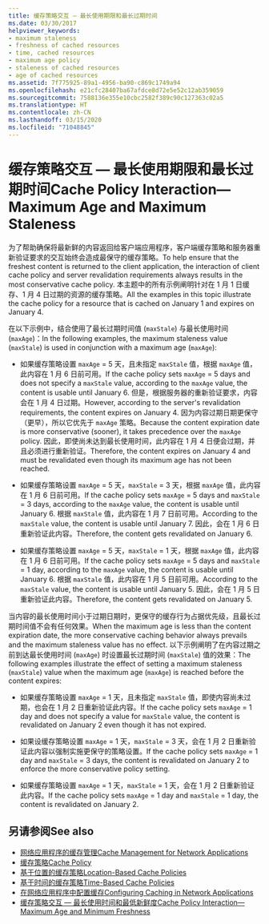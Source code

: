 ```yaml
---
title: 缓存策略交互 — 最长使用期限和最长过期时间
ms.date: 03/30/2017
helpviewer_keywords:
- maximum staleness
- freshness of cached resources
- time, cached resources
- maximum age policy
- staleness of cached resources
- age of cached resources
ms.assetid: 7f775925-89a1-4956-ba90-c869c1749a94
ms.openlocfilehash: e21cfc28407ba67afdce8d72e5e52c12ab359059
ms.sourcegitcommit: 7588136e355e10cbc2582f389c90c127363c02a5
ms.translationtype: HT
ms.contentlocale: zh-CN
ms.lasthandoff: 03/15/2020
ms.locfileid: "71048845"
---
```

# <a name="cache-policy-interactionmaximum-age-and-maximum-staleness"></a><span data-ttu-id="d1379-102">缓存策略交互 — 最长使用期限和最长过期时间</span><span class="sxs-lookup"><span data-stu-id="d1379-102">Cache Policy Interaction—Maximum Age and Maximum Staleness</span></span>
<span data-ttu-id="d1379-103">为了帮助确保将最新鲜的内容返回给客户端应用程序，客户端缓存策略和服务器重新验证要求的交互始终会造成最保守的缓存策略。</span><span class="sxs-lookup"><span data-stu-id="d1379-103">To help ensure that the freshest content is returned to the client application, the interaction of client cache policy and server revalidation requirements always results in the most conservative cache policy.</span></span> <span data-ttu-id="d1379-104">本主题中的所有示例阐明针对在 1 月 1 日缓存、1 月 4 日过期的资源的缓存策略。</span><span class="sxs-lookup"><span data-stu-id="d1379-104">All the examples in this topic illustrate the cache policy for a resource that is cached on January 1 and expires on January 4.</span></span>  
  
 <span data-ttu-id="d1379-105">在以下示例中，结合使用了最长过期时间值 (`maxStale`) 与最长使用时间 (`maxAge`)：</span><span class="sxs-lookup"><span data-stu-id="d1379-105">In the following examples, the maximum staleness value (`maxStale`) is used in conjunction with a maximum age (`maxAge`):</span></span>  
  
- <span data-ttu-id="d1379-106">如果缓存策略设置 `maxAge` = 5 天，且未指定 `maxStale` 值，根据 `maxAge` 值，此内容在 1 月 6 日前可用。</span><span class="sxs-lookup"><span data-stu-id="d1379-106">If the cache policy sets `maxAge` = 5 days and does not specify a `maxStale` value, according to the `maxAge` value, the content is usable until January 6.</span></span> <span data-ttu-id="d1379-107">但是，根据服务器的重新验证要求，内容会在 1 月 4 日过期。</span><span class="sxs-lookup"><span data-stu-id="d1379-107">However, according to the server's revalidation requirements, the content expires on January 4.</span></span> <span data-ttu-id="d1379-108">因为内容过期日期更保守（更早），所以它优先于 `maxAge` 策略。</span><span class="sxs-lookup"><span data-stu-id="d1379-108">Because the content expiration date is more conservative (sooner), it takes precedence over the `maxAge` policy.</span></span> <span data-ttu-id="d1379-109">因此，即使尚未达到最长使用时间，此内容在 1 月 4 日便会过期，并且必须进行重新验证。</span><span class="sxs-lookup"><span data-stu-id="d1379-109">Therefore, the content expires on January 4 and must be revalidated even though its maximum age has not been reached.</span></span>  
  
- <span data-ttu-id="d1379-110">如果缓存策略设置 `maxAge` = 5 天，`maxStale` = 3 天，根据 `maxAge` 值，此内容在 1 月 6 日前可用。</span><span class="sxs-lookup"><span data-stu-id="d1379-110">If the cache policy sets `maxAge` = 5 days and `maxStale` = 3 days, according to the `maxAge` value, the content is usable until January 6.</span></span> <span data-ttu-id="d1379-111">根据 `maxStale` 值，此内容在 1 月 7 日前可用。</span><span class="sxs-lookup"><span data-stu-id="d1379-111">According to the `maxStale` value, the content is usable until January 7.</span></span> <span data-ttu-id="d1379-112">因此，会在 1 月 6 日重新验证此内容。</span><span class="sxs-lookup"><span data-stu-id="d1379-112">Therefore, the content gets revalidated on January 6.</span></span>  
  
- <span data-ttu-id="d1379-113">如果缓存策略设置 `maxAge` = 5 天，`maxStale` = 1 天，根据 `maxAge` 值，此内容在 1 月 6 日前可用。</span><span class="sxs-lookup"><span data-stu-id="d1379-113">If the cache policy sets `maxAge` = 5 days and `maxStale` = 1 day, according to the `maxAge` value, the content is usable until January 6.</span></span> <span data-ttu-id="d1379-114">根据 `maxStale` 值，此内容在 1 月 5 日前可用。</span><span class="sxs-lookup"><span data-stu-id="d1379-114">According to the `maxStale` value, the content is usable until January 5.</span></span> <span data-ttu-id="d1379-115">因此，会在 1 月 5 日重新验证此内容。</span><span class="sxs-lookup"><span data-stu-id="d1379-115">Therefore, the content gets revalidated on January 5.</span></span>  
  
 <span data-ttu-id="d1379-116">当内容的最长使用时间小于过期日期时，更保守的缓存行为占据优先级，且最长过期时间值不会有任何效果。</span><span class="sxs-lookup"><span data-stu-id="d1379-116">When the maximum age is less than the content expiration date, the more conservative caching behavior always prevails and the maximum staleness value has no effect.</span></span> <span data-ttu-id="d1379-117">以下示例阐明了在内容过期之前到达最长使用时间 (`maxAge`) 时设置最长过期时间 (`maxStale`) 值的效果：</span><span class="sxs-lookup"><span data-stu-id="d1379-117">The following examples illustrate the effect of setting a maximum staleness (`maxStale`) value when the maximum age (`maxAge`) is reached before the content expires:</span></span>  
  
- <span data-ttu-id="d1379-118">如果缓存策略设置 `maxAge` = 1 天，且未指定 `maxStale` 值，即使内容尚未过期，也会在 1 月 2 日重新验证此内容。</span><span class="sxs-lookup"><span data-stu-id="d1379-118">If the cache policy sets `maxAge` = 1 day and does not specify a value for `maxStale` value, the content is revalidated on January 2 even though it has not expired.</span></span>  
  
- <span data-ttu-id="d1379-119">如果设缓存策略设置 `maxAge` = 1 天，`maxStale` = 3 天，会在 1 月 2 日重新验证此内容以强制实施更保守的策略设置。</span><span class="sxs-lookup"><span data-stu-id="d1379-119">If the cache policy sets `maxAge` = 1 day and `maxStale` = 3 days, the content is revalidated on January 2 to enforce the more conservative policy setting.</span></span>  
  
- <span data-ttu-id="d1379-120">如果缓存策略设置 `maxAge` = 1 天，`maxStale` = 1 天，会在 1 月 2 日重新验证此内容。</span><span class="sxs-lookup"><span data-stu-id="d1379-120">If the cache policy sets `maxAge` = 1 day and `maxStale` = 1 day, the content is revalidated on January 2.</span></span>  
  
## <a name="see-also"></a><span data-ttu-id="d1379-121">另请参阅</span><span class="sxs-lookup"><span data-stu-id="d1379-121">See also</span></span>

- [<span data-ttu-id="d1379-122">网络应用程序的缓存管理</span><span class="sxs-lookup"><span data-stu-id="d1379-122">Cache Management for Network Applications</span></span>](cache-management-for-network-applications.md)
- [<span data-ttu-id="d1379-123">缓存策略</span><span class="sxs-lookup"><span data-stu-id="d1379-123">Cache Policy</span></span>](cache-policy.md)
- [<span data-ttu-id="d1379-124">基于位置的缓存策略</span><span class="sxs-lookup"><span data-stu-id="d1379-124">Location-Based Cache Policies</span></span>](location-based-cache-policies.md)
- [<span data-ttu-id="d1379-125">基于时间的缓存策略</span><span class="sxs-lookup"><span data-stu-id="d1379-125">Time-Based Cache Policies</span></span>](time-based-cache-policies.md)
- [<span data-ttu-id="d1379-126">在网络应用程序中配置缓存</span><span class="sxs-lookup"><span data-stu-id="d1379-126">Configuring Caching in Network Applications</span></span>](configuring-caching-in-network-applications.md)
- [<span data-ttu-id="d1379-127">缓存策略交互 — 最长使用时间和最低新鲜度</span><span class="sxs-lookup"><span data-stu-id="d1379-127">Cache Policy Interaction—Maximum Age and Minimum Freshness</span></span>](cache-policy-interaction-maximum-age-and-minimum-freshness.md)
